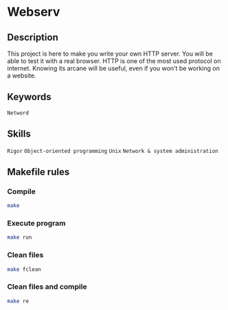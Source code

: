 # Webserv

## Description
This project is here to make you write your own HTTP server. You will be able to test it with a real browser. HTTP is one of the most used protocol on internet. Knowing its arcane will be useful, even if you won't be working on a website.

## Keywords
`Netword`

## Skills
`Rigor`
`Object-oriented programming`
`Unix`
`Network & system administration`

## Makefile rules

### Compile
```sh
make
```
### Execute program
```sh
make run
```
### Clean files
```sh
make fclean
```
### Clean files and compile
```sh
make re
```
